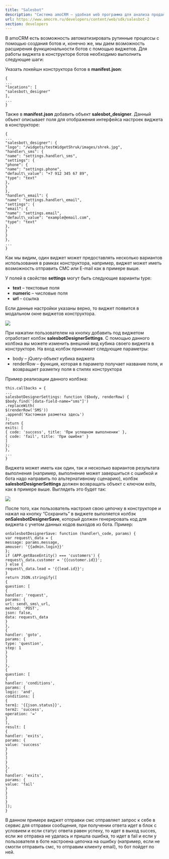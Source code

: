 ```yaml
---
title: "Salesbot"
description: "Система amoCRM – удобная web программа для анализа продаж, доступная в режиме online из любой точки мира! Подробности узнавайте по указанным на сайте телефонам в Москве."
url: https://www.amocrm.ru/developers/content/web/sdk/salesbot-2
section: developers
---
```


В amoCRM есть возможность автоматизировать рутинные процессы с помощью создания ботов и, конечно же, мы даем возможность расширения функциональности ботов с помощью виджетов. Для работы виджета в конструкторе ботов необходимо выполнить следующие шаги:

Указать локейшн конструктора ботов в **manifest.json**:

```
{
...
"locations": [
"salesbot\_designer"
],
...
}
```

Также в **manifest.json** добавить объект **salesbot\_designer**. Данный объект описывает поля для отображения интерфейса настроек виджета в конструкторе:

```
{
...
"salesbot\_designer": {
"logo": "/widgets/testWidgetShruk/images/shrek.jpg",
"handler\_sms": {
"name": "settings.handler\_sms",
"settings": {
"phone": {
"name": "settings.phone",
"default\_value": "+7 912 345 67 89",
"type": "text"
},
}
},
"handler\_email": {
"name": "settings.handler\_email",
"settings": {
"email": {
"name": "settings.email",
"default\_value": "example@email.com",
"type": "text"
},
}
}
},
...
}
```

Как мы видим, один виджет может предоставлять несколько вариантов использования в рамках конструктора, например, виджет может иметь возможность отправить СМС или E-mail как в примере выше.

У полей в свойстве **settings** могут быть следующие варианты type:

- **text** – текстовые поля
- **numeric** – числовые поля
- **url** – ссылка

Если данные настройки указаны верно, то виджет появится в модальном окне виджетов конструктора.

![](https://i.postimg.cc/W3L3Y7XM/image1-5.png)

При нажатии пользователем на кнопку добавить под виджетом отработает колбэк **salesbotDesignerSettings**. С помощью данного колбэка вы можете изменить внешний вид кубика своего виджета в конструкторе. На вход колбэк принимает следующие параметры:

- body – jQuery-объект кубика виджета
- renderRow – функция, которая в параметр получает название поля, и возвращает разметку поля в стилях конструктора

Пример реализации данного колбэка:

```
this.callbacks = {
...
salesbotDesignerSettings: function ($body, renderRow) {
$body.find('[data-field-name="sms"]')
.replaceWith(
$(renderRow('SMS'))
.append('Кастомная разметка здесь')
);
return {
exits: [
{ code: 'success', title: 'При успешном выполнении' },
{ code: 'fail', title: 'При ошибке' }
]
};
},
...
}
```

Виджета может иметь как один, так и несколько вариантов результата выполнения (например, выполнение может завершиться с ошибкой и бота надо направить по альтернативному сценарию), колбэк **salesbotDesignerSettings** должен возвращать объект с ключом exits, как в примере выше. Выглядеть это будет так:

![](https://i.postimg.cc/QtJX4ZB3/image2-2.png)

После того, как пользователь настроил свою цепочку в конструкторе и нажал на кнопку “Сохранить” в виджете выполяется колбэк **onSalesbotDesignerSave**, который должен генерировать код для виджета с учетом данных кодов выходов из бота. Пример:

```
onSalesbotDesignerSave: function (handler\_code, params) {
var request\_data = {
message: params.message,
amouser: '{{admin.login}}'
};
if (APP.getBaseEntity() === 'customers') {
request\_data.customer = '{{customer.id}}';
} else {
request\_data.lead = '{{lead.id}}';
}
return JSON.stringify([
{
question: [
{
handler: 'request',
params: {
url: send\_sms\_url,
method: 'POST',
json: false,
data: request\_data
}
},
{
handler: 'goto',
params: {
type: 'question',
step: 1
}
}
]
},
{
question: [
{
handler: 'conditions',
params: {
logic: 'and',
conditions: [
{
term1: '{{json.status}}',
term2: 'success',
operation: '='
}
],
result: [
{
handler: 'exits',
params: {
value: 'success'
}
}
]
}
},
{
handler: 'exits',
params: {
value: 'fail'
}
}
]
}
]);
}
```

В данном примере виджет отправки смс отправляет запрос к себе в сервис для отправки сообщения, при получении ответа идет в блок с условием и если статус ответа равен успеху, то идет в выход succes, если же отправка не удалась и пришла ошибка, то идет в fail и если у пользователя в боте настроена цепочка на ошибку (например, если не смогли отправить смс, то отправим клиенту email), то бот пойдет по ней.